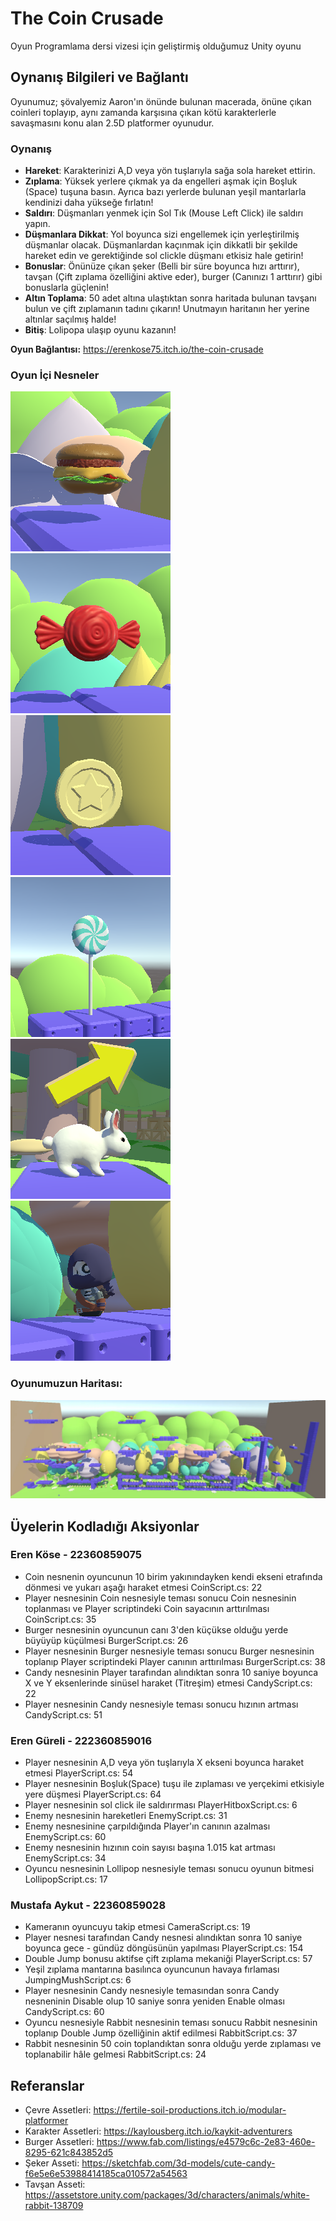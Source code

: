 # The Coin Crusade
Oyun Programlama dersi vizesi için geliştirmiş olduğumuz Unity oyunu 

## Oynanış Bilgileri ve Bağlantı
Oyunumuz; şövalyemiz Aaron'ın önünde bulunan macerada, önüne çıkan coinleri toplayıp, aynı zamanda karşısına çıkan kötü karakterlerle savaşmasını konu alan 2.5D platformer oyunudur.

### Oynanış
* **Hareket**: Karakterinizi A,D veya yön tuşlarıyla sağa sola hareket ettirin.
* **Zıplama**: Yüksek yerlere çıkmak ya da engelleri aşmak için Boşluk (Space) tuşuna basın. Ayrıca bazı yerlerde bulunan yeşil mantarlarla kendinizi daha yükseğe fırlatın!
* **Saldırı**: Düşmanları yenmek için Sol Tık (Mouse Left Click) ile saldırı yapın.
* **Düşmanlara Dikkat**: Yol boyunca sizi engellemek için yerleştirilmiş düşmanlar olacak. Düşmanlardan kaçınmak için dikkatli bir şekilde hareket edin ve gerektiğinde sol clickle düşmanı etkisiz hale getirin!
* **Bonuslar**: Önünüze çıkan şeker (Belli bir süre boyunca hızı arttırır), tavşan (Çift zıplama özelliğini aktive eder), burger (Canınızı 1 arttırır) gibi bonuslarla güçlenin!
* **Altın Toplama**: 50 adet altına ulaştıktan sonra haritada bulunan tavşanı bulun ve çift zıplamanın tadını çıkarın! Unutmayın haritanın her yerine altınlar saçılmış halde!
* **Bitiş**: Lolipopa ulaşıp oyunu kazanın!

**Oyun Bağlantısı:** https://erenkose75.itch.io/the-coin-crusade

### Oyun İçi Nesneler
![Burger](./readme-pictures/Collectables/burger.png)
![Candy](./readme-pictures/Collectables/candy.png)
![Coin](./readme-pictures/Collectables/coin.png)
![Lollipop](./readme-pictures/Collectables/lollipop.png)
![Rabbit](./readme-pictures/Collectables/rabbit.png)
![Enemy](./readme-pictures/Collectables/enemy.png)

### Oyunumuzun Haritası:
![Harita](./readme-pictures/map.png)


## Üyelerin Kodladığı Aksiyonlar
### Eren Köse - 22360859075
* Coin nesnenin oyuncunun 10 birim yakınındayken kendi ekseni etrafında dönmesi ve yukarı aşağı haraket etmesi CoinScript.cs: 22
* Player nesnesinin Coin nesnesiyle teması sonucu Coin nesnesinin toplanması ve Player scriptindeki Coin sayacının arttırılması CoinScript.cs: 35
* Burger nesnesinin oyuncunun canı 3'den küçükse olduğu yerde büyüyüp küçülmesi BurgerScript.cs: 26
* Player nesnesinin Burger nesnesiyle teması sonucu Burger nesnesinin toplanıp Player scriptindeki Player canının arttırılması BurgerScript.cs: 38
* Candy nesnesinin Player tarafından alındıktan sonra 10 saniye boyunca X ve Y eksenlerinde sinüsel haraket (Titreşim) etmesi CandyScript.cs: 22
* Player nesnesinin Candy nesnesiyle teması sonucu hızının artması CandyScript.cs: 51

### Eren Güreli - 222360859016
* Player nesnesinin A,D veya yön tuşlarıyla X ekseni boyunca haraket etmesi PlayerScript.cs: 54
* Player nesnesinin Boşluk(Space) tuşu ile zıplaması ve yerçekimi etkisiyle yere düşmesi PlayerScript.cs: 64
* Player nesnesinin sol click ile saldırırması PlayerHitboxScript.cs: 6
* Enemy nesnesinin hareketleri EnemyScript.cs: 31
* Enemy nesnesinine çarpıldığında Player'ın canının azalması EnemyScript.cs: 60
* Enemy nesnesinin hızının coin sayısı başına 1.015 kat artması EnemyScript.cs: 34
* Oyuncu nesnesinin Lollipop nesnesiyle teması sonucu oyunun bitmesi LollipopScript.cs: 17

### Mustafa Aykut - 22360859028
* Kameranın oyuncuyu takip etmesi CameraScript.cs: 19
* Player nesnesi tarafından Candy nesnesi alındıktan sonra 10 saniye boyunca gece - gündüz döngüsünün yapılması PlayerScript.cs: 154
* Double Jump bonusu aktifse çift zıplama mekaniği PlayerScript.cs: 57
* Yeşil zıplama mantarına basılınca oyuncunun havaya fırlaması JumpingMushScript.cs: 6
* Player nesnesinin Candy nesnesiyle temasından sonra Candy nesneninin Disable olup 10 saniye sonra yeniden Enable olması CandyScript.cs: 60
* Oyuncu nesnesiyle Rabbit nesnesinin teması sonucu Rabbit nesnesinin toplanıp Double Jump özelliğinin aktif edilmesi RabbitScript.cs: 37
* Rabbit nesnesinin 50 coin toplandıktan sonra olduğu yerde zıplaması ve toplanabilir hâle gelmesi RabbitScript.cs: 24


## Referanslar
* Çevre Assetleri: https://fertile-soil-productions.itch.io/modular-platformer
* Karakter Assetleri: https://kaylousberg.itch.io/kaykit-adventurers
* Burger Assetleri: https://www.fab.com/listings/e4579c6c-2e83-460e-8295-621c843852d5
* Şeker Asseti: https://sketchfab.com/3d-models/cute-candy-f6e5e6e53988414185ca010572a54563
* Tavşan Asseti: https://assetstore.unity.com/packages/3d/characters/animals/white-rabbit-138709
